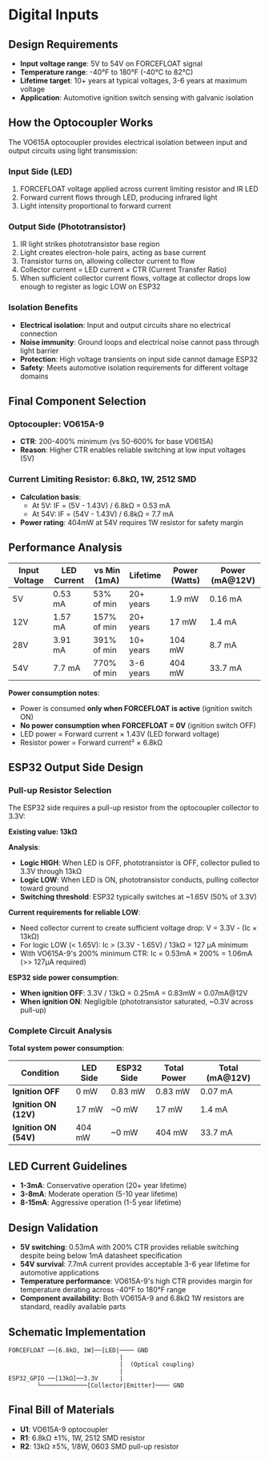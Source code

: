 # Digital Inputs

## Design Requirements
- **Input voltage range**: 5V to 54V on FORCEFLOAT signal
- **Temperature range**: -40°F to 180°F (-40°C to 82°C)
- **Lifetime target**: 10+ years at typical voltages, 3-6 years at maximum voltage
- **Application**: Automotive ignition switch sensing with galvanic isolation

## How the Optocoupler Works

The VO615A optocoupler provides electrical isolation between input and output circuits using light transmission:

### Input Side (LED)
1. FORCEFLOAT voltage applied across current limiting resistor and IR LED
2. Forward current flows through LED, producing infrared light
3. Light intensity proportional to forward current

### Output Side (Phototransistor)
1. IR light strikes phototransistor base region
2. Light creates electron-hole pairs, acting as base current
3. Transistor turns on, allowing collector current to flow
4. Collector current = LED current × CTR (Current Transfer Ratio)
5. When sufficient collector current flows, voltage at collector drops low enough to register as logic LOW on ESP32

### Isolation Benefits
- **Electrical isolation**: Input and output circuits share no electrical connection
- **Noise immunity**: Ground loops and electrical noise cannot pass through light barrier
- **Protection**: High voltage transients on input side cannot damage ESP32
- **Safety**: Meets automotive isolation requirements for different voltage domains

## Final Component Selection

### Optocoupler: VO615A-9
- **CTR**: 200-400% minimum (vs 50-600% for base VO615A)
- **Reason**: Higher CTR enables reliable switching at low input voltages (5V)

### Current Limiting Resistor: 6.8kΩ, 1W, 2512 SMD
- **Calculation basis**:
  - At 5V: IF = (5V - 1.43V) / 6.8kΩ = 0.53 mA
  - At 54V: IF = (54V - 1.43V) / 6.8kΩ = 7.7 mA
- **Power rating**: 404mW at 54V requires 1W resistor for safety margin

## Performance Analysis

| Input Voltage | LED Current | vs Min (1mA) | Lifetime | Power (Watts) | Power (mA@12V) |
|---------------|-------------|--------------|----------|---------------|----------------|
| 5V | 0.53 mA | 53% of min | 20+ years | 1.9 mW | 0.16 mA |
| 12V | 1.57 mA | 157% of min | 20+ years | 17 mW | 1.4 mA |
| 28V | 3.91 mA | 391% of min | 10+ years | 104 mW | 8.7 mA |
| 54V | 7.7 mA | 770% of min | 3-6 years | 404 mW | 33.7 mA |

**Power consumption notes**:
- Power is consumed **only when FORCEFLOAT is active** (ignition switch ON)
- **No power consumption when FORCEFLOAT = 0V** (ignition switch OFF)
- LED power = Forward current × 1.43V (LED forward voltage)
- Resistor power = Forward current² × 6.8kΩ

## ESP32 Output Side Design

### Pull-up Resistor Selection
The ESP32 side requires a pull-up resistor from the optocoupler collector to 3.3V:

**Existing value: 13kΩ**

**Analysis**:
- **Logic HIGH**: When LED is OFF, phototransistor is OFF, collector pulled to 3.3V through 13kΩ
- **Logic LOW**: When LED is ON, phototransistor conducts, pulling collector toward ground
- **Switching threshold**: ESP32 typically switches at ~1.65V (50% of 3.3V)

**Current requirements for reliable LOW**:
- Need collector current to create sufficient voltage drop: V = 3.3V - (Ic × 13kΩ)
- For logic LOW (< 1.65V): Ic > (3.3V - 1.65V) / 13kΩ = 127 µA minimum
- With VO615A-9's 200% minimum CTR: Ic = 0.53mA × 200% = 1.06mA (>> 127µA required)

**ESP32 side power consumption**:
- **When ignition OFF**: 3.3V / 13kΩ = 0.25mA = 0.83mW = 0.07mA@12V
- **When ignition ON**: Negligible (phototransistor saturated, ~0.3V across pull-up)

### Complete Circuit Analysis

**Total system power consumption**:

| Condition | LED Side | ESP32 Side | Total Power | Total (mA@12V) |
|-----------|----------|-------------|-------------|----------------|
| **Ignition OFF** | 0 mW | 0.83 mW | 0.83 mW | 0.07 mA |
| **Ignition ON (12V)** | 17 mW | ~0 mW | 17 mW | 1.4 mA |
| **Ignition ON (54V)** | 404 mW | ~0 mW | 404 mW | 33.7 mA |

## LED Current Guidelines
- **1-3mA**: Conservative operation (20+ year lifetime)
- **3-8mA**: Moderate operation (5-10 year lifetime)  
- **8-15mA**: Aggressive operation (1-5 year lifetime)

## Design Validation
- **5V switching**: 0.53mA with 200% CTR provides reliable switching despite being below 1mA datasheet specification
- **54V survival**: 7.7mA current provides acceptable 3-6 year lifetime for automotive applications
- **Temperature performance**: VO615A-9's high CTR provides margin for temperature derating across -40°F to 180°F range
- **Component availability**: Both VO615A-9 and 6.8kΩ 1W resistors are standard, readily available parts

## Schematic Implementation
```
FORCEFLOAT ──[6.8kΩ, 1W]──[LED|──── GND
                               |
                               |  (Optical coupling)
                               |
ESP32_GPIO ──[13kΩ]──3.3V      |
        └─────────────[Collector|Emitter]──── GND
```

## Final Bill of Materials
- **U1**: VO615A-9 optocoupler
- **R1**: 6.8kΩ ±1%, 1W, 2512 SMD resistor  
- **R2**: 13kΩ ±5%, 1/8W, 0603 SMD pull-up resistor